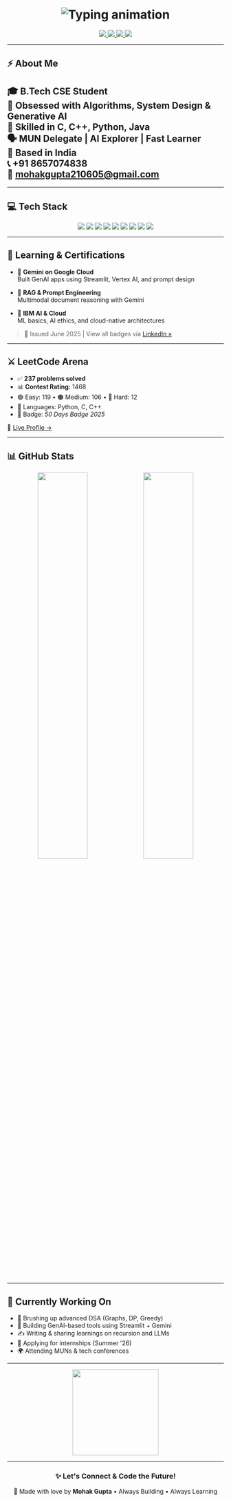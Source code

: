 <!-- ⚡ EPIC GitHub README for Mohak Gupta -->

<h1 align="center">
  <img src="https://readme-typing-svg.demolab.com?font=Fira+Code&size=28&pause=1000&color=00F7FF&center=true&width=800&lines=Hey+there+%F0%9F%91%8B+I'm+Mohak+Gupta!;CSE+Undergrad+%7C+Always+Learning+%7C+MUN+Enthusiast;DSA+%E2%9C%94%EF%B8%8F+GenAI+%E2%9C%94%EF%B8%8F+System+Design+%E2%9C%94%EF%B8%8F" alt="Typing animation" />
</h1>

<p align="center">
  <a href="https://leetcode.com/u/mohak_G05/">
    <img src="https://img.shields.io/badge/LeetCode-@mohak_G05-orange?style=for-the-badge&logo=leetcode&logoColor=white">
  </a>
  <a href="https://www.linkedin.com/in/mohak--gupta/">
    <img src="https://img.shields.io/badge/LinkedIn-@mohak--gupta-blue?style=for-the-badge&logo=linkedin">
  </a>
  <a href="https://github.com/mohak_G05">
    <img src="https://img.shields.io/badge/GitHub-@mohak_G05-black?style=for-the-badge&logo=github">
  </a>
  <a href="mailto:mohakgupta210605@gmail.com">
    <img src="https://img.shields.io/badge/Gmail-mohakgupta210605@gmail.com-red?style=for-the-badge&logo=gmail">
  </a>
</p>

---

## ⚡ About Me


🎓 B.Tech CSE Student  
🧠 Obsessed with Algorithms, System Design & Generative AI  
🧰 Skilled in C, C++, Python, Java  
🗣️ MUN Delegate | AI Explorer | Fast Learner  
📍 Based in India  
📞 +91 8657074838  
📧 mohakgupta210605@gmail.com
---

---

## 💻 Tech Stack

<p align="center">
  <img src="https://img.shields.io/badge/C-%2300599C.svg?style=for-the-badge&logo=c&logoColor=white"/>
  <img src="https://img.shields.io/badge/C%2B%2B-%2300599C.svg?style=for-the-badge&logo=c%2B%2B&logoColor=white"/>
  <img src="https://img.shields.io/badge/Python-%2314354C.svg?style=for-the-badge&logo=python&logoColor=white"/>
  <img src="https://img.shields.io/badge/Java-%23ED8B00.svg?style=for-the-badge&logo=java&logoColor=white"/>
  <img src="https://img.shields.io/badge/JavaScript-%23F7DF1E.svg?style=for-the-badge&logo=javascript&logoColor=black"/>
  <img src="https://img.shields.io/badge/React-%2361DAFB.svg?style=for-the-badge&logo=react&logoColor=black"/>
  <img src="https://img.shields.io/badge/Streamlit-FF4B4B?style=for-the-badge&logo=streamlit&logoColor=white"/>
  <img src="https://img.shields.io/badge/Git-%23F05032.svg?style=for-the-badge&logo=git&logoColor=white"/>
  <img src="https://img.shields.io/badge/Linux-%23FCC624.svg?style=for-the-badge&logo=linux&logoColor=black"/>
</p>

---

## 🧠 Learning & Certifications

- 🚀 **Gemini on Google Cloud**  
  Built GenAI apps using Streamlit, Vertex AI, and prompt design

- 🧪 **RAG & Prompt Engineering**  
  Multimodal document reasoning with Gemini

- 🧱 **IBM AI & Cloud**  
  ML basics, AI ethics, and cloud-native architectures

> 📜 Issued June 2025 | View all badges via [LinkedIn »](https://www.linkedin.com/in/mohak--gupta/)

---

## ⚔️ LeetCode Arena

- ✅ **237 problems solved**
- 📊 **Contest Rating:** 1468
- 🟢 Easy: 119 • 🟠 Medium: 106 • 🔴 Hard: 12
- 🧠 Languages: Python, C, C++
- 🏅 Badge: *50 Days Badge 2025*

🔗 [Live Profile →](https://leetcode.com/u/mohak_G05/)

---

## 📊 GitHub Stats

<p align="center">
  <img src="https://github-readme-stats.vercel.app/api?username=mohak_G05&show_icons=true&theme=tokyonight&border_radius=12" width="48%"/>
  <img src="https://github-readme-stats.vercel.app/api/top-langs/?username=mohak_G05&layout=compact&theme=tokyonight" width="48%"/>
</p>

---

## 🌱 Currently Working On

- 🧩 Brushing up advanced DSA (Graphs, DP, Greedy)  
- 🧪 Building GenAI-based tools using Streamlit + Gemini  
- ✍️ Writing & sharing learnings on recursion and LLMs  
- 🎯 Applying for internships (Summer '26)  
- 🌍 Attending MUNs & tech conferences

---

<p align="center">
  <img src="https://media.giphy.com/media/qgQUggAC3Pfv687qPC/giphy.gif" width="200">
</p>

---

<h3 align="center">✨ Let's Connect & Code the Future!</h3>

<footer align="center">
  💙 Made with love by <strong>Mohak Gupta</strong> • Always Building • Always Learning
</footer>

